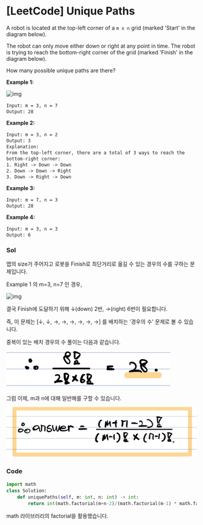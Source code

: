 # [LeetCode] Unique Paths

[문제링크]:https://leetcode.com/problems/unique-paths/





A robot is located at the top-left corner of a `m x n` grid (marked 'Start' in the diagram below).

The robot can only move either down or right at any point in time. The robot is trying to reach the bottom-right corner of the grid (marked 'Finish' in the diagram below).

How many possible unique paths are there?

 

**Example 1:**

![img](https://assets.leetcode.com/uploads/2018/10/22/robot_maze.png)

```
Input: m = 3, n = 7
Output: 28
```

**Example 2:**

```
Input: m = 3, n = 2
Output: 3
Explanation:
From the top-left corner, there are a total of 3 ways to reach the bottom-right corner:
1. Right -> Down -> Down
2. Down -> Down -> Right
3. Down -> Right -> Down
```

**Example 3:**

```
Input: m = 7, n = 3
Output: 28
```

**Example 4:**

```
Input: m = 3, n = 3
Output: 6
```





### Sol

맵의 size가 주어지고 로봇을 Finish로 최단거리로 옮길 수 있는 경우의 수를 구하는 문제입니다.



Example 1 의 m=3, n=7 인 경우,

![img](https://assets.leetcode.com/uploads/2018/10/22/robot_maze.png)

결국 Finish에 도달하기 위해  ↓(down) 2번,  →(right) 6번이 필요합니다.

즉, 이 문제는  [↓, ↓, →, →, →, →, →, →] 를 배치하는 '경우의 수' 문제로 볼 수 있습니다.

중복이 있는 배치 경우의 수 풀이는 다음과 같습니다.

![img](https://github.com/guard1000/guard1000.github.io/blob/master/imgs/%5BLeetCode%5D%20Unique%20Paths_1.png?raw=true)



그럼 이제, m과 n에 대해 일반해를 구할 수 있습니다.

<img src="https://github.com/guard1000/guard1000.github.io/blob/master/imgs/%5BLeetCode%5D%20Unique%20Paths_2.png?raw=true" style="zoom:80%;" />





### Code

```python
import math
class Solution:
    def uniquePaths(self, m: int, n: int) -> int:
        return int(math.factorial(m+n-2)/(math.factorial(m-1) * math.factorial(n-1)))
```



math 라이브러리의 factorial을 활용했습니다.

